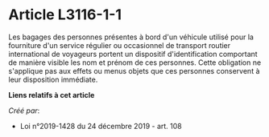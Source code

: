 # Article L3116-1-1

Les bagages des personnes présentes à bord d'un véhicule utilisé pour la fourniture d'un service régulier ou occasionnel de
transport routier international de voyageurs portent un dispositif d'identification comportant de manière visible les nom et
prénom de ces personnes. Cette obligation ne s'applique pas aux effets ou menus objets que ces personnes conservent à leur
disposition immédiate.

**Liens relatifs à cet article**

_Créé par_:

  - Loi n°2019-1428 du 24 décembre 2019 - art. 108
